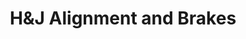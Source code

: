 ---
title: "H&J Alignment and Brakes"
url: /mesquite/hundj-alignment-and-brakes/
shop: Autowerkstatt
---